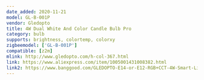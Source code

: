 ```yaml
---
date_added: 2020-11-21
model: GL-B-001P
vendor: Gledopto
title: 4W Dual White And Color Candle Bulb Pro
category: bulb
supports: brightness, colortemp, colorxy
zigbeemodel: ['GL-B-001P']
compatible: [z2m]
mlink: http://www.gledopto.com/h-col-367.html
link: https://www.aliexpress.com/item/1005001431008382.html
link2: https://www.banggood.com/GLEDOPTO-E14-or-E12-RGB+CCT-4W-Smart-Light-Bulb-Pro-For-Bedroom-Living-Room-Compatible-with-ZIGBEE-3_0-Tuya-APP-Voice-RF-Remote-Control-p-1839813.html
---
```


